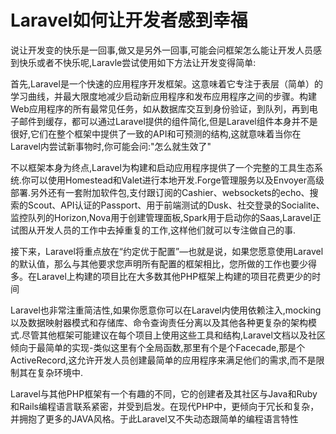 # Laravel如何让开发者感到幸福

说让开发变的快乐是一回事,做又是另外一回事,可能会问框架怎么能让开发人员感到快乐或者不快乐呢,Laravle尝试使用如下方法让开发变得简单:

首先,Laravel是一个快速的应用程序开发框架。这意味着它专注于表层（简单）的学习曲线，并最大限度地减少启动新应用程序和发布应用程序之间的步骤。构建Web应用程序的所有最常见任务，如从数据库交互到身份验证，到队列，再到电子邮件到缓存，都可以通过Laravel提供的组件简化,但是Laravel组件本身并不是很好,它们在整个框架中提供了一致的API和可预测的结构,这就意味着当你在Laravel内尝试新事物时,你可能会问:"怎么就生效了"

不以框架本身为终点,Laravel为构建和启动应用程序提供了一个完整的工具生态系统.你可以使用Homestead和Valet进行本地开发.Forge管理服务以及Envoyer高级部署.另外还有一套附加软件包,支付跟订阅的Cashier、websockets的echo、搜索的Scout、API认证的Passport、用于前端测试的Dusk、社交登录的Socialite、监控队列的Horizon,Nova用于创建管理面板,Spark用于启动你的Saas,Laravel正试图从开发人员的工作中去掉重复的工作,这样他们就可以专注做自己的事.

接下来，Laravel将重点放在“约定优于配置”—也就是说，如果您愿意使用Laravel的默认值，那么与其他要求您声明所有配置的框架相比，您所做的工作也要少得多。在Laravel上构建的项目比在大多数其他PHP框架上构建的项目花费更少的时间

Laravel也非常注重简洁性,如果你愿意你可以在Laravel内使用依赖注入,mocking以及数据映射器模式和存储库、命令查询责任分离以及其他各种更复杂的架构模式.尽管其他框架可能建议在每个项目上使用这些工具和结构,Laravel文档以及社区倾向于最简单的实现-类似这里有个全局函数,那里有个是个Facecade,那是个ActiveRecord,这允许开发人员创建最简单的应用程序来满足他们的需求,而不是限制其在复杂环境中.

Laravel与其他PHP框架有一个有趣的不同，它的创建者及其社区与Java和Ruby和Rails编程语言联系紧密，并受到启发。在现代PHP中，更倾向于冗长和复杂，并拥抱了更多的JAVA风格。于此Laravel又不失动态跟简单的编程语言特性

